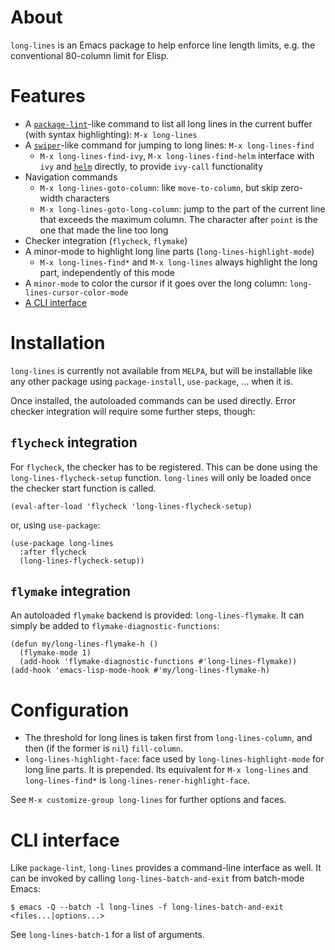# About

`long-lines` is an Emacs package to help enforce line length limits, e.g. the
conventional 80-column limit for Elisp.

# Features

- A [`package-lint`](https://github.com/purcell/package-lint)-like command to
  list all long lines in the current buffer (with syntax highlighting): `M-x
  long-lines`
- A [`swiper`](https://github.com/abo-abo/swiper)-like command for jumping to
  long lines: `M-x long-lines-find`
  + `M-x long-lines-find-ivy`, `M-x long-lines-find-helm` interface with `ivy`
     and [`helm`](https://github.com/emacs-helm/helm) directly, to provide
     `ivy-call` functionality
- Navigation commands
  + `M-x long-lines-goto-column`: like `move-to-column`, but skip zero-width
     characters
  + `M-x long-lines-goto-long-column`: jump to the part of the current line that
     exceeds the maximum column. The character after `point` is the one that
     made the line too long
- Checker integration (`flycheck`, `flymake`)
- A minor-mode to highlight long line parts (`long-lines-highlight-mode`)
  + `M-x long-lines-find*` and `M-x long-lines` always highlight the long part,
    independently of this mode
- A `minor-mode` to color the cursor if it goes over the long column:
  `long-lines-cursor-color-mode`
- [A CLI interface](#cli-interface)

# Installation

`long-lines` is currently not available from `MELPA`, but will be installable
like any other package using `package-install`, `use-package`, ... when it is.

Once installed, the autoloaded commands can be used directly. Error checker
integration will require some further steps, though:

## `flycheck` integration

For `flycheck`, the checker has to be registered. This can be done using the
`long-lines-flycheck-setup` function. `long-lines` will only be loaded once the
checker start function is called.

```emacs-lisp
(eval-after-load 'flycheck 'long-lines-flycheck-setup)
```

or, using `use-package`:

```emacs-lisp
(use-package long-lines
  :after flycheck
  (long-lines-flycheck-setup))

```
## `flymake` integration

An autoloaded `flymake` backend is provided: `long-lines-flymake`. It can simply
be added to `flymake-diagnostic-functions`:

```emacs-lisp
(defun my/long-lines-flymake-h ()
  (flymake-mode 1)
  (add-hook 'flymake-diagnostic-functions #'long-lines-flymake))
(add-hook 'emacs-lisp-mode-hook #'my/long-lines-flymake-h)
```

# Configuration

- The threshold for long lines is taken first from `long-lines-column`, and
then (if the former is `nil`) `fill-column`.
- `long-lines-highlight-face`: face used by `long-lines-highlight-mode` for long
line parts. It is prepended. Its equivalent for `M-x long-lines` and
`long-lines-find*` is `long-lines-rener-highlight-face`.

See `M-x customize-group long-lines` for further options and faces. 

# CLI interface

Like `package-lint`, `long-lines` provides a command-line interface as well. It
can be invoked by calling `long-lines-batch-and-exit` from batch-mode Emacs:

```console
$ emacs -Q --batch -l long-lines -f long-lines-batch-and-exit <files...|options...>
```

See `long-lines-batch-1` for a list of arguments.
